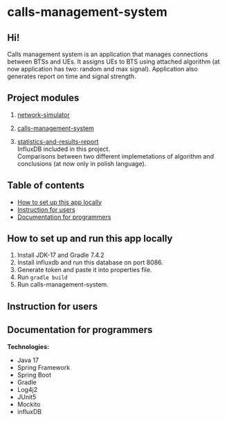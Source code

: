 # calls-management-system

## Hi!
Calls management system is an application that manages connections between BTSs and UEs. It assigns UEs to BTS using attached algorithm (at now application has two: random and max signal). Application also generates report on time and signal strength.

## Project modules

1. [network-simulator](https://github.com/PiotrStoklosa/network-simulator)

2. [calls-management-system](https://github.com/PiotrStoklosa/calls-management-system)

3. [statistics-and-results-report](https://hackmd.io/@yTKMIFmVQSuLpuxpJ1_ppQ/HJhTCzpF9) <br>
  InfluxDB included in this project.<br>
  Comparisons between two different implemetations of algorithm and conclusions (at now only in polish language).<br>



## Table of contents
* [How to set up this app locally](#How-to-set-up-and-run-this-app-locally)
* [Instruction for users](#Instruction-for-users)
* [Documentation for programmers](#Documentation-for-programmers)

## How to set up and run this app locally
1. Install JDK-17 and Gradle 7.4.2 
2. Install influxdb and run this database on port 8086.
3. Generate token and paste it into properties file.
4. Run ```gradle build```
5. Run calls-management-system.

## Instruction for users

## Documentation for programmers

**Technologies:**
- Java 17
- Spring Framework
- Spring Boot
- Gradle
- Log4j2
- JUnit5
- Mockito
- influxDB

